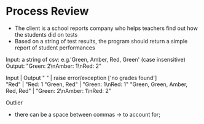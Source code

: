 # Process Review

* The client is a school reports company who helps teachers find out how the students did on tests
* Based on a string of test results, the program should return a simple report of student performances 

Input: a string of csv: e.g.'Green, Amber, Red, Green' (case insensitive)
Output: "Green: 2\nAmber: 1\nRed: 2"

Input                               | Output
" "                                 | raise error/exception ['no grades found']  
"Red"                               | "Red: 1
"Green, Red"                        | "Green: 1\nRed: 1"
"Green, Green, Amber, Red, Red"     | "Green: 2\nAmber: 1\nRed: 2"

Outlier
* there can be a space between commas -> to account for;

